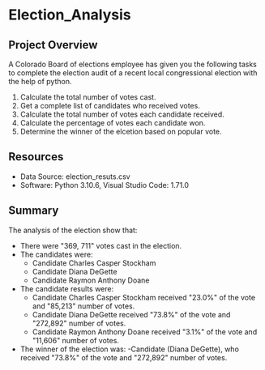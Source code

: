 # Election_Analysis

## Project Overview
A Colorado Board of elections employee has given you the following tasks to complete the election audit of a recent local congressional election with the help of python.

1. Calculate the total number of votes cast. 
2. Get a complete list of candidates who received votes.
3. Calculate the total number of votes each candidate received.
4. Calculate the percentage of votes each candidate won.
5. Determine the winner of the elcetion based on popular vote.

## Resources
- Data Source: election_resuts.csv
- Software: Python 3.10.6, Visual Studio Code: 1.71.0

## Summary
The analysis of the election show that:
- There were "369, 711" votes cast in the election.
- The candidates were:
    - Candidate Charles Casper Stockham
    - Candidate Diana DeGette
    - Candidate Raymon Anthony Doane
- The candidate results were:
    - Candidate Charles Casper Stockham received "23.0%" of the vote and "85,213" number of votes.
    - Candidate Diana DeGette received "73.8%" of the vote and "272,892" number of votes.
    - Candidate Raymon Anthony Doane received "3.1%" of the vote and "11,606" number of votes.
- The winner of the election was:
    -Candidate (Diana DeGette), who received "73.8%" of the vote and "272,892" number of votes.
    
